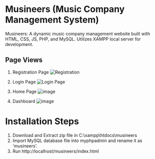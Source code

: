 # Musineers (Music Company Management System)
Musineers: A dynamic music company management website built with HTML, CSS, JS, PHP, and MySQL. Utilizes XAMPP local server for development.

## Page Views
1. Registration Page
   ![Registration](https://github.com/Ratikesh1794/Musineers-Music-Company-Management-System-/assets/65438238/573d25c9-e644-4558-be4b-7e6392bc8a6d)

2. Login Page
   ![Login Page](https://github.com/Ratikesh1794/Musineers-Music-Company-Management-System-/assets/65438238/1c29650e-33e0-4047-b56f-825460c8ff78)

3. Home Page
   ![image](https://github.com/Ratikesh1794/Musineers-Music-Company-Management-System-/assets/65438238/54ccac6d-e644-4b37-9757-3798a630e131)

4. Dashboard
   ![image](https://github.com/Ratikesh1794/Musineers-Music-Company-Management-System-/assets/65438238/3d8c8c47-4629-4db3-8905-d782133219b7)


# Installation Steps
1. Download and Extract zip file in C:\xampp\htdocs\musineers
2. Import MySQL database file into myphpadmin and rename it as 'musineers'.
3. Run http://localhost/musineers/index.html
